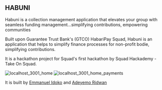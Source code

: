 ## HABUNI
 
 Habuni is a collection management application that elevates your group with seamless funding management...simplifying contributions, empowering communities

 Built upon Guarantee Trust Bank's (GTCO) HabariPay Squad, Habuni is an application that helps to simplify finance processes for non-profit bodie, simplifying contributions.

 It is a hackathon project for Squad's first hackathon by Squad Hackademy - Take On Squad.

![localhost_3001_home](https://github.com/pidoxy/Habuni-Squad-Hackathon/assets/56538561/d0547068-86a7-4dea-ae87-5d20489d95cd)
![localhost_3001_home_payments](https://github.com/pidoxy/Habuni-Squad-Hackathon/assets/56538561/76c60ef8-dfe2-464f-8bdb-e5144b557631)

It is built by [Emmanuel Idoko](eemmanuel.idoko@gmail.com) and [Adeyemo Ridwan](adesolaridwan2003@gmail.com)
